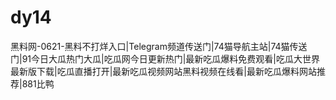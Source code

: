 # dy14
黑料网-0621-黑料不打烊入口|Telegram频道传送门|74猫导航主站|74猫传送门|91今日大瓜热门大瓜|吃瓜网今日更新热门|最新吃瓜爆料免费观看|吃瓜大世界最新版下载|吃瓜直播打开|最新吃瓜视频网站黑料视频在线看|最新吃瓜爆料网站推荐|881比鸭
